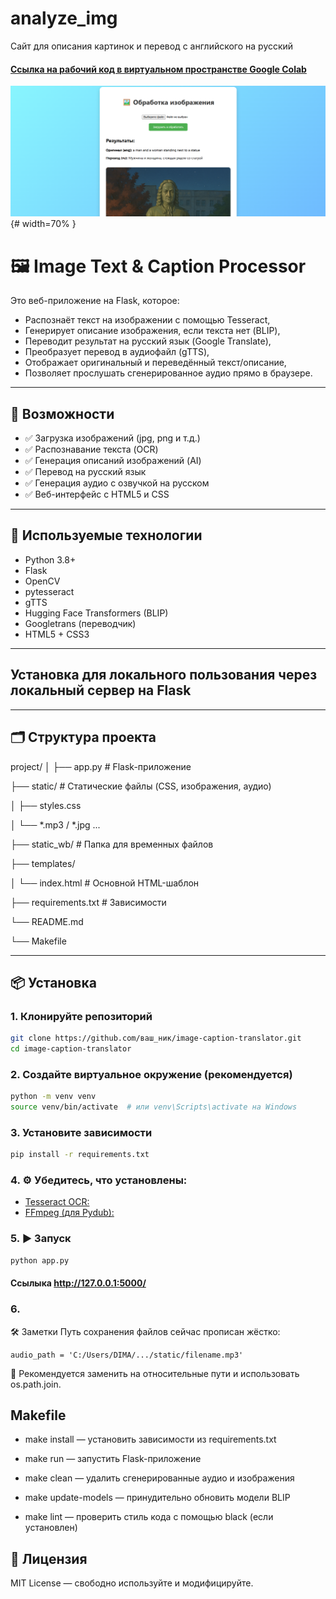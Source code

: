 # analyze_img
Сайт для описания картинок и перевод с английского на русский
<h4> <a href = "https://colab.research.google.com/drive/1-yfbHVXyNJFTGpTZMCR2qUDwagYG7Yyj?usp=sharing"> Ссылка на рабочий код в виртуальном пространстве Google Colab </a></h4>

![](templates/sok.png){# width=70% }

# 🖼️ Image Text & Caption Processor

Это веб-приложение на Flask, которое:

- Распознаёт текст на изображении с помощью Tesseract,
- Генерирует описание изображения, если текста нет (BLIP),
- Переводит результат на русский язык (Google Translate),
- Преобразует перевод в аудиофайл (gTTS),
- Отображает оригинальный и переведённый текст/описание,
- Позволяет прослушать сгенерированное аудио прямо в браузере.

---

## 🚀 Возможности

- ✅ Загрузка изображений (jpg, png и т.д.)
- ✅ Распознавание текста (OCR)
- ✅ Генерация описаний изображений (AI)
- ✅ Перевод на русский язык
- ✅ Генерация аудио с озвучкой на русском
- ✅ Веб-интерфейс с HTML5 и CSS

---

## 🧠 Используемые технологии

- Python 3.8+
- Flask
- OpenCV
- pytesseract
- gTTS
- Hugging Face Transformers (BLIP)
- Googletrans (переводчик)
- HTML5 + CSS3

---
## Установка для локального пользования через локальный сервер на Flask
---
## 🗂️ Структура проекта
project/
│
├── app.py                 # Flask-приложение

├── static/                # Статические файлы (CSS, изображения, аудио)

│   ├── styles.css

│   └── *.mp3 / *.jpg ...

├── static_wb/             # Папка для временных файлов

├── templates/

│   └── index.html         # Основной HTML-шаблон

├── requirements.txt       # Зависимости

└── README.md

└── Makefile


---

## 📦 Установка

### 1. Клонируйте репозиторий
```bash
git clone https://github.com/ваш_ник/image-caption-translator.git
cd image-caption-translator
```
### 2. Создайте виртуальное окружение (рекомендуется)
```bash
python -m venv venv
source venv/bin/activate  # или venv\Scripts\activate на Windows
```
### 3. Установите зависимости
```bash
pip install -r requirements.txt
```
### 4. ⚙️ Убедитесь, что установлены:
- <a href = "https://github.com/tesseract-ocr/tesseract">Tesseract OCR:</a>
- <a href = "https://ffmpeg.org/download.html">FFmpeg (для Pydub):  </a>
### 5. ▶️ Запуск
```bash
python app.py
```
#### Ссылыка <a href = "http://127.0.0.1:5000/">http://127.0.0.1:5000/
</a>

### 6.
🛠️ Заметки
Путь сохранения файлов сейчас прописан жёстко:
```python3
audio_path = 'C:/Users/DIMA/.../static/filename.mp3'
```
🔧 Рекомендуется заменить на относительные пути и использовать os.path.join.

## Makefile

- make install — установить зависимости из requirements.txt

- make run — запустить Flask-приложение

- make clean — удалить сгенерированные аудио и изображения

- make update-models — принудительно обновить модели BLIP

- make lint — проверить стиль кода с помощью black (если установлен)
  
## 📜 Лицензия

MIT License — свободно используйте и модифицируйте.





